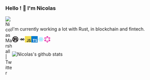 ### Hello ! 👋 I'm Nicolas



<!-- REPEATABLE -->
<a href="https://twitter.com/nmarshallfr">
  <img align="left" alt="Nicolas Marshall | Twitter" width="21px" src="https://raw.githubusercontent.com/anuraghazra/anuraghazra/master/assets/twitter.svg" />
</a>
<br/>

I'm currently working a lot with Rust, in blockchain and fintech.


<img align="left" height="20" src="https://raw.githubusercontent.com/github/explore/80688e429a7d4ef2fca1e82350fe8e3517d3494d/topics/rust/rust.png">
<img align="left" height="20" src="https://raw.githubusercontent.com/github/explore/80688e429a7d4ef2fca1e82350fe8e3517d3494d/topics/go/go.png">
<img align="left" height="20" src="https://raw.githubusercontent.com/github/explore/80688e429a7d4ef2fca1e82350fe8e3517d3494d/topics/javascript/javascript.png">
<img align="left" height="20" src="https://raw.githubusercontent.com/github/explore/80688e429a7d4ef2fca1e82350fe8e3517d3494d/topics/typescript/typescript.png">
<img align="left" height="20" src="https://raw.githubusercontent.com/github/explore/80688e429a7d4ef2fca1e82350fe8e3517d3494d/topics/react/react.png">
<img align="left" height="20" src="https://raw.githubusercontent.com/github/explore/5c058a388828bb5fde0bcafd4bc867b5bb3f26f3/topics/graphql/graphql.png">

<br/>

<br/>![Nicolas's github stats](https://github-readme-stats.vercel.app/api?username=nmrshll&count_private=true&show_icons=true&theme=radical)


<!--
**nmrshll/nmrshll** is a ✨ _special_ ✨ repository because its `README.md` (this file) appears on your GitHub profile.
